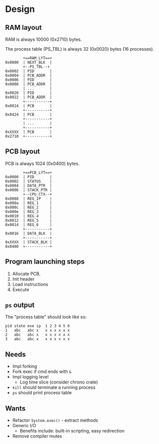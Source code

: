 # Design

## RAM layout

RAM is always 10000 (0x2710) bytes.

The process table (PS_TBL) is always 32 (0x0020) bytes (16 processes).

```
        +==RAM_LYT==+
0x0000  | NEXT_BLK  |
        +--PS_TBL--+
0x0002  | PID       |
0x0004  | PCB_ADDR  |
0x0006  | PID       |
0x0008  | PCB_ADDR  |
        | ...       |
0x0020  | PID       |
0x0022  | PCB_ADDR  |
        +-----------+
0x0024  | PCB       |
        +-----------+
0x0424  | PCB       |
        +-----------+
        | ...       |
        +-----------+
0xXXXX  | PCB       |
0x2710  +-----------+
```

## PCB layout

PCB is always 1024 (0x0400) bytes.

```
        +==PCB_LYT==+
0x0000  | PID       |
0x0002  | STATUS    |
0x0004  | DATA_PTR  |
0x0006  | STACK_PTR |
        +--CPU_CTX--+
0x0008  | REG_IP    |
0x000a  | REG_1     |
0x000c  | REG_2     |
0x000e  | REG_3     |
0x0010  | REG_4     |
0x0012  | REG_5     |
0x0014  | REG_6     |
        +-----------+
0x0016  | DATA_BLK  |
        +-----------+
0xXXXX  | STACK_BLK |
0x0400  +-----------+
```

## Program launching steps

1. Allocate PCB.
1. Init header
1. Load instructions
1. Execute

## `ps` output

The "process table" should look like so:

```
pid state exe ip  1 2 3 4 5 6
1   abc   abc x   x x x x x x
2   abc   abc x   x x x x x x
3   abc   abc x   x x x x x x
```

## Needs

- Impl forking
- Fork exec if cmd ends with `&`
- Impl logging level
  - Log time slice (consider chrono crate)
- `kill` should terminate a running process
- `ps` should print process table

## Wants

- Refactor `System.exec()` - extract methods
- Generic I/O
  - Benefits include: built-in scripting, easy redirection
- Remove compiler mutes
